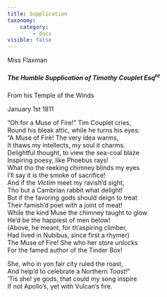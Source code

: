 ```yaml
---
title: Supplication
taxonomy:
    category:
        - docs
visible: false
---
```


<div class="author">Miss Flaxman</div>

##### The Humble Supplication of Timothy Couplet Esq<sup>re</sup>   

From his Temple of the Winds   

January 1st 1811  
  
“Oh for a Muse of Fire!” Tim Couplet cries,  
Round his bleak attic, while he turns his eyes:  
“A Muse of Fire! The very idea warms,  
It thaws my intellects, my soul it charms.  
Delightful thought, to view the sea-coal blaze  
Inspiring poesy, like Phoebus rays!  
What tho the reeking chimney blinds my eyes  
I’ll say it is the smoke of sacrifice!  
And if the *Victim* meet my ravish’d sight,  
Tho but a Cambrian rabbit what delight!  
But if the favoring gods should deign to treat  
Their famish’d poet with a joint of meat!  
While the kind Muse the chimney taught to glow  
He’d be the happiest of men below!  
(Above, he meant, for th’aspiring climber,  
Had lived in Nubibus, since first a rhymer)  
The Muse of Fire! She who her store unlocks  
For the famed author of the Tinder Box!  
  
She, who in yon fair city ruled the roast,  
And help’d to celebrate a Northern *Toast!*”  
’Tis she! ye gods, that could my song inspire  
If not Apollo’s, yet with Vulcan’s fire.